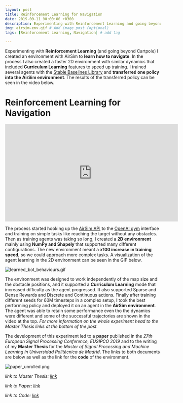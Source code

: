 ```yaml
---
layout: post
title: Reinforcement Learning for Navigation 
date: 2019-09-11 00:00:00 +0300
description: Experimenting with Reinforcement Learning and going beyond Cartpole, I created an environment with AirSim
img: airsim-env.gif # Add image post (optional)
tags: [Reinforcement Learning, Navigation] # add tag

---
```


Experimenting with **Reinforcement Learning** (and going beyond Cartpole) I created an environment with AirSim to **learn how to navigate**. In the process I also created a faster 2D environment with similar dynamics that included **Curriculum Learning** features to speed up training. I trained several agents with the [Stable Baselines Library](https://github.com/hill-a/stable-baselines) and **transferred one policy into the AirSim environment**. The results of the transferred policy can be seen in the video below.

# Reinforcement Learning for Navigation





<iframe width="560" height="315" src="https://www.youtube.com/embed/CfLkdpxGZgA" frameborder="0" allow="accelerometer; autoplay; encrypted-media; gyroscope; picture-in-picture" allowfullscreen></iframe>





The process started hooking up the [AirSim API](https://microsoft.github.io/AirSim/) to the [OpenAI gym](https://github.com/openai/gym) interface and training on simple tasks like reaching the target without any obstacles. Then as training agents was taking so long, I created a **2D environment** mainly using **NumPy and Shapely** that supported many different configurations. The new environment meant a **x100 increase in training speed**, so we could approach more complex tasks. A visualization of the agent learning in the 2D environment can be seen in the GIF below. 



![learned_bot_behaviours.gif]({{site.baseurl}}/assets/img/learned_bot_behaviours.gif)



The environment was designed to work independently of the map size and the obstacle positions, and it supported a **Curriculum Learning** mode that increased difficulty as the agent progressed. It also supported Sparse and Dense Rewards and Discrete and Continuous actions. Finally after training different seeds for 60M timesteps in a complex setup, I took the best performing policy and deployed it on an agent in the **AirSim environment**. The agent was able to retain some performance even tho the dynamics were different and some of the successful trajectories are shown in the video at the top. *For more information on the whole experiment head to the Master Thesis links at the bottom of the post.* 



The development of this experiment led to a **paper** published in the  *27th European Signal Processing Conference, EUSIPCO 2019* and to the writing of my **Master Thesis** for the *Master of Signal Processing and Machine Learning in Universidad Politécnica de Madrid*. The links to both documents are below as well as the link for the **code** of the environment.



![paper_unrolled.png]({{site.baseurl}}/assets/img/paper_unrolled.png)





*link to Master Thesis: [link](https://github.com/itsTAMART/Master-Thesis/blob/master/MasterThesis_Daniel_Tapia.pdf)*

*link to Paper: [link](https://github.com/itsTAMART/Master-Thesis/blob/master/Tapia2019Deep.pdf)*

*link to Code: [link](https://github.com/itsTAMART/UAV-RL-environment)*
